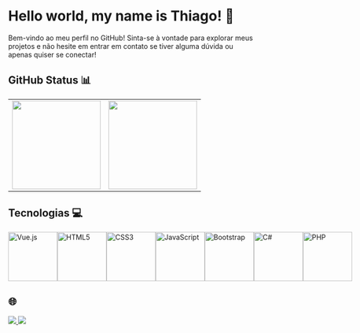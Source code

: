 # Hello world, my name is Thiago! 👋
Bem-vindo ao meu perfil no GitHub! Sinta-se à vontade para explorar meus projetos e não hesite em entrar em contato se tiver alguma dúvida ou apenas quiser se conectar!


## GitHub Status 📊


<table>
  <tr>
    <td>
      <img height="180em" src="https://github-readme-stats.vercel.app/api?username=thiago0-08&show_icons=true&theme=tokyonight&include_all_commits=true&count_private=true&cache_seconds=1700"/>
    </td>
    <td>
      <img height="180em" src="https://github-readme-stats.vercel.app/api/top-langs/?username=thiago0-08&layout=compact&langs_count=6&theme=tokyonight&cache_seconds=1700"/>
    </td>
  </tr>
</table>

## Tecnologias 💻

<div style="display: flex; justify-content: space-between;">
    <img src="https://img.icons8.com/color/2x/vue-js.png" width="100" alt="Vue.js">
    <img src="https://img.icons8.com/color/2x/html-5.png" width="100" alt="HTML5">
    <img src="https://img.icons8.com/color/2x/css3.png" width="100" alt="CSS3">
    <img src="https://static.vecteezy.com/system/resources/previews/027/127/560/non_2x/javascript-logo-javascript-icon-transparent-free-png.png" width="100" alt="JavaScript">
    <img src="https://img.icons8.com/color/2x/bootstrap.png" width="100" alt="Bootstrap">
    <img src="https://img.icons8.com/color/2x/c-sharp-logo-2.png" width="100" alt="C#">
    <img src="https://github.com/thiago0-08/thiago0-08/assets/127800106/8582fe6d-bacf-4e0e-8f3e-8bc8203ab38b" width="100" alt="PHP">
</div>

##  🌐



<a href="https://www.instagram.com/thiagoxp_1" target="_blank">
  <img src="https://img.shields.io/badge/-Instagram-%23E4405F?style=for-the-badge&logo=instagram&logoColor=white" target="_blank">
</a>
<a href="https://www.linkedin.com/in/thiago-silverio-pereira-262a0b214/" target="_blank">
  <img src="https://img.shields.io/badge/-LinkedIn-%230077B5?style=for-the-badge&logo=linkedin&logoColor=white" target="_blank">
</a>



